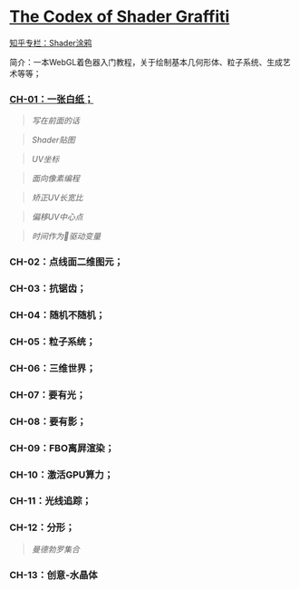 # [The Codex of Shader Graffiti](https://zhuanlan.zhihu.com/c_1050419252401631232)
[知乎专栏：Shader涂鸦](https://zhuanlan.zhihu.com/c_1050419252401631232)

简介：一本WebGL着色器入门教程，关于绘制基本几何形体、粒子系统、生成艺术等等；

### [CH-01：一张白纸；](https://zhuanlan.zhihu.com/p/51394976)
>*写在前面的话*

>*Shader贴图*

>*UV坐标*

>*面向像素编程*

>*矫正UV长宽比*

>*偏移UV中心点*

>*时间作为驱动变量*

### CH-02：点线面二维图元；
### CH-03：抗锯齿；
### CH-04：随机不随机；
### CH-05：粒子系统；
### CH-06：三维世界；
### CH-07：要有光；
### CH-08：要有影；
### CH-09：FBO离屛渲染；
### CH-10：激活GPU算力；
### CH-11：光线追踪；
### CH-12：分形；
>*曼德勃罗集合*
### CH-13：创意-水晶体